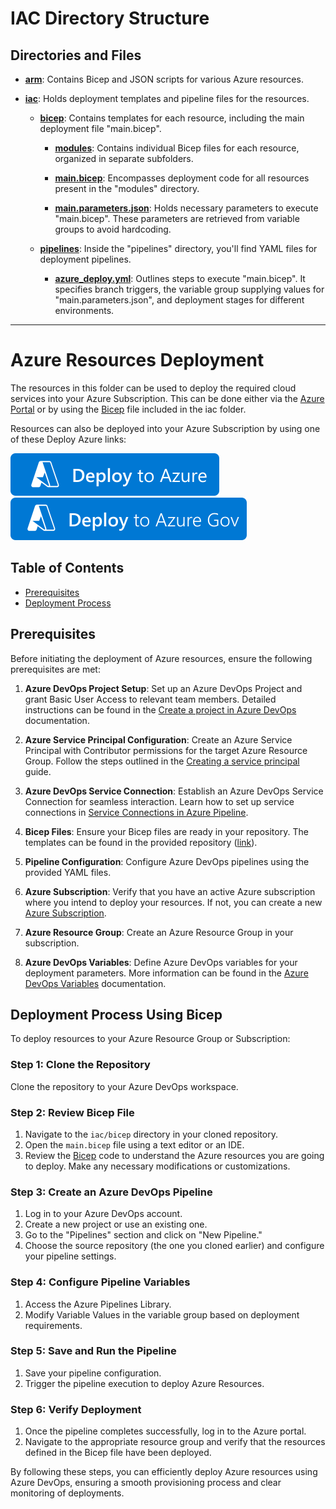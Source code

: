 # IAC Directory Structure

## Directories and Files

- **[arm](arm)**: Contains Bicep and JSON scripts for various Azure resources.

- **[iac](../Graph-Data-Connect-Solution/iac/)**: Holds deployment templates and pipeline files for the resources.

    - **[bicep](../iac/bicep/)**: Contains templates for each resource, including the main deployment file "main.bicep".

        - **[modules](../iac/bicep/modules/)**: Contains individual Bicep files for each resource, organized in separate subfolders.

        - **[main.bicep](../iac/bicep/main.bicep)**: Encompasses deployment code for all resources present in the "modules" directory.

        - **[main.parameters.json](../iac/bicep/main.parameters.json)**: Holds necessary parameters to execute "main.bicep". These parameters are retrieved from variable groups to avoid hardcoding.

    - **[pipelines](../iac/pipelines/)**: Inside the "pipelines" directory, you'll find YAML files for deployment pipelines.

        - **[azure_deploy.yml](.../iac/pipelines/azure_deploy.yml)**: Outlines steps to execute "main.bicep". It specifies branch triggers, the variable group supplying values for "main.parameters.json", and deployment stages for different environments.

---

# Azure Resources Deployment

The resources in this folder can be used to deploy the required cloud services into your Azure Subscription. This can be done either via the [Azure Portal](https://portal.azure.com) or by using the [Bicep](../iac/bicep/) file included in the iac folder.

Resources can also be deployed into your Azure Subscription by using one of these Deploy Azure links:  

[![Deploy to Azure](https://raw.githubusercontent.com/Azure/azure-quickstart-templates/master/1-CONTRIBUTION-GUIDE/images/deploytoazure.svg?sanitize=true)]()&emsp;&emsp;&emsp;
[![Deploy To Azure US Gov](https://raw.githubusercontent.com/Azure/azure-quickstart-templates/master/1-CONTRIBUTION-GUIDE/images/deploytoazuregov.svg?sanitize=true)]()

## Table of Contents

- [Prerequisites](#prerequisites)
- [Deployment Process](#deployment-process)

## Prerequisites

Before initiating the deployment of Azure resources, ensure the following prerequisites are met:

1. **Azure DevOps Project Setup**: Set up an Azure DevOps Project and grant Basic User Access to relevant team members. Detailed instructions can be found in the [Create a project in Azure DevOps](https://learn.microsoft.com/en-us/azure/devops/organizations/projects/create-project?view=azure-devops&tabs=browser) documentation.

2. **Azure Service Principal Configuration**: Create an Azure Service Principal with Contributor permissions for the target Azure Resource Group. Follow the steps outlined in the [Creating a service principal](https://learn.microsoft.com/en-us/azure/active-directory/develop/howto-create-service-principal-portal) guide.

3. **Azure DevOps Service Connection**: Establish an Azure DevOps Service Connection for seamless interaction. Learn how to set up service connections in [Service Connections in Azure Pipeline](https://learn.microsoft.com/en-us/azure/devops/pipelines/library/service-endpoints?view=azure-devops&tabs=yaml).

4. **Bicep Files**: Ensure your Bicep files are ready in your repository. The templates can be found in the provided repository ([link](../iac/bicep/)).

5. **Pipeline Configuration**: Configure Azure DevOps pipelines using the provided YAML files.

6. **Azure Subscription**: Verify that you have an active Azure subscription where you intend to deploy your resources. If not, you can create a new [Azure Subscription](https://www.googleadservices.com/pagead/aclk?sa=L&ai=DChcSEwi28aqOts-AAxWtT0gAHdSZDewYABAAGgJjZQ&gclid=CjwKCAjw8symBhAqEiwAaTA__GJh33-zB8OXc07tUnmmyqx03HPQLdrypvY6t1CQVqP76nEe1qwVAxoCBccQAvD_BwE&ei=tHHTZIbCNY6z4-EPuPKFmAk&ohost=www.google.com&cid=CAESbeD21vMGT2uzMZE8CCx3iWXNopV3Xb2bKl81YPvDPp7jRTxO-El5AagAN4lHb0GKcBfXBkthpaUSGMZpBl0nqZkgjodcDzBFWmjNHxxEzU4H9lty4W3n5eh0T5NnE_7B2lyj9NZwlTyJqBO3-YI&sig=AOD64_2EyPksexK4iu0h4EntTC1RAP480Q&q&sqi=2&adurl&ved=2ahUKEwiG7JiOts-AAxWO2TgGHTh5AZMQ0Qx6BAgNEAE).

7. **Azure Resource Group**: Create an Azure Resource Group in your subscription.

8. **Azure DevOps Variables**: Define Azure DevOps variables for your deployment parameters. More information can be found in the [Azure DevOps Variables](https://learn.microsoft.com/en-us/azure/devops/pipelines/process/variables?view=azure-devops&tabs=yaml%2Cbatch) documentation.

## Deployment Process Using Bicep

To deploy resources to your Azure Resource Group or Subscription:

### Step 1: Clone the Repository

Clone the repository to your Azure DevOps workspace.

### Step 2: Review Bicep File

1. Navigate to the `iac/bicep` directory in your cloned repository.
2. Open the `main.bicep` file using a text editor or an IDE.
3. Review the [Bicep](../iac/bicep/) code to understand the Azure resources you are going to deploy. Make any necessary modifications or customizations.

### Step 3: Create an Azure DevOps Pipeline

1. Log in to your Azure DevOps account.
2. Create a new project or use an existing one.
3. Go to the "Pipelines" section and click on "New Pipeline."
4. Choose the source repository (the one you cloned earlier) and configure your pipeline settings.

### Step 4: Configure Pipeline Variables

1. Access the Azure Pipelines Library.
2. Modify Variable Values in the variable group based on deployment requirements.

### Step 5: Save and Run the Pipeline

1. Save your pipeline configuration.
2. Trigger the pipeline execution to deploy Azure Resources.

### Step 6: Verify Deployment

1. Once the pipeline completes successfully, log in to the Azure portal.
2. Navigate to the appropriate resource group and verify that the resources defined in the Bicep file have been deployed.

By following these steps, you can efficiently deploy Azure resources using Azure DevOps, ensuring a smooth provisioning process and clear monitoring of deployments.


